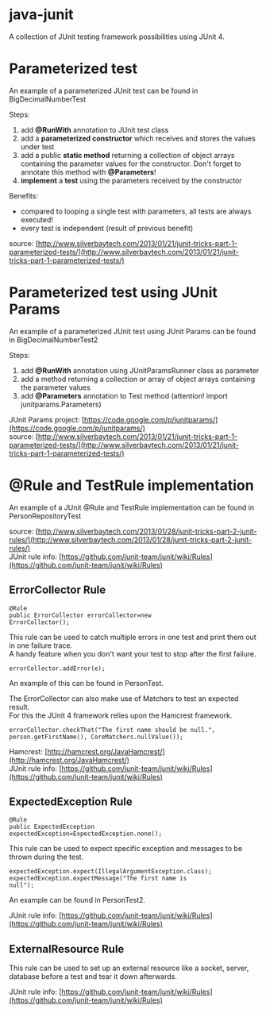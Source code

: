 java-junit
==========

A collection of JUnit testing framework possibilities using JUnit 4.

# Parameterized test

An example of a parameterized JUnit test can be found in BigDecimalNumberTest  

Steps:  
1. add **@RunWith** annotation to JUnit test class  
2. add a **parameterized constructor** which receives and stores the values under test  
3. add a public **static method** returning a collection of object arrays containing the parameter values for the constructor.  Don't forget to annotate this method with **@Parameters**!  
4. **implement** a **test** using the parameters received by the constructor  
  
Benefits:
- compared to looping a single test with parameters, all tests are always executed!  
- every test is independent (result of previous benefit)  
  
source: [http://www.silverbaytech.com/2013/01/21/junit-tricks-part-1-parameterized-tests/](http://www.silverbaytech.com/2013/01/21/junit-tricks-part-1-parameterized-tests/)  
  
# Parameterized test using JUnit Params  
  
An example of a parameterized JUnit test using JUnit Params can be found in BigDecimalNumberTest2
  
Steps:  
1. add **@RunWith** annotation using JUnitParamsRunner class as parameter  
2. add a method returning a collection or array of object arrays containing the parameter values  
3. add **@Parameters** annotation to Test method (attention! import junitparams.Parameters)  
  
JUnit Params project: [https://code.google.com/p/junitparams/](https://code.google.com/p/junitparams/)  
source: [http://www.silverbaytech.com/2013/01/21/junit-tricks-part-1-parameterized-tests/](http://www.silverbaytech.com/2013/01/21/junit-tricks-part-1-parameterized-tests/)  
  
# @Rule and TestRule implementation  
  
An example of a JUnit @Rule and TestRule implementation can be found in PersonRepositoryTest

source: [http://www.silverbaytech.com/2013/01/28/junit-tricks-part-2-junit-rules/](http://www.silverbaytech.com/2013/01/28/junit-tricks-part-2-junit-rules/)  
JUnit rule info: [https://github.com/junit-team/junit/wiki/Rules](https://github.com/junit-team/junit/wiki/Rules)
  
## ErrorCollector Rule  
  
<code>@Rule</code>  
<code>public ErrorCollector errorCollector=new ErrorCollector();</code>  
  
This rule can be used to catch multiple errors in one test and print them out in one failure trace.  
A handy feature when you don't want your test to stop after the first failure.  
  
<code>errorCollector.addError(e);</code>  
  
An example of this can be found in PersonTest.  
  
The ErrorCollector can also make use of Matchers to test an expected result.  
For this the JUnit 4 framework relies upon the Hamcrest framework.  
  
<code>errorCollector.checkThat("The first name should be null.", person.getFirstName(), CoreMatchers.nullValue());</code>  
  
Hamcrest: [http://hamcrest.org/JavaHamcrest/](http://hamcrest.org/JavaHamcrest/)  
JUnit rule info: [https://github.com/junit-team/junit/wiki/Rules](https://github.com/junit-team/junit/wiki/Rules)
  
## ExpectedException Rule  
  
<code>@Rule</code>  
<code>public ExpectedException expectedException=ExpectedException.none();</code>  
  
This rule can be used to expect specific exception and messages to be thrown during the test.  
  
<code>expectedException.expect(IllegalArgumentException.class);</code>  
<code>expectedException.expectMessage("The first name is null");</code>  
  
An example can be found in PersonTest2.  
  
JUnit rule info: [https://github.com/junit-team/junit/wiki/Rules](https://github.com/junit-team/junit/wiki/Rules)  
  
## ExternalResource Rule  
  
This rule can be used to set up an external resource like a socket, server, database before a test and tear it down afterwards.  
  
JUnit rule info: [https://github.com/junit-team/junit/wiki/Rules](https://github.com/junit-team/junit/wiki/Rules)  
